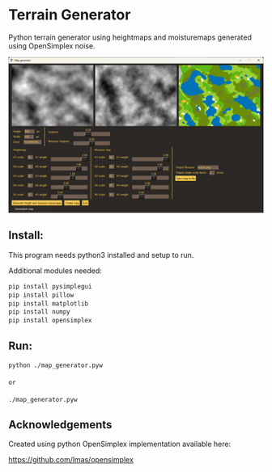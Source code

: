 # Terrain Generator
Python terrain generator using heightmaps and moisturemaps generated using OpenSimplex noise.

![Screenshot](https://github.com/farac/terrain_generator/blob/master/docs/images/showcase.png)

## Install:

This program needs python3 installed and setup to run.

Additional modules needed:

```sh
pip install pysimplegui
pip install pillow
pip install matplotlib
pip install numpy
pip install opensimplex
```

## Run:

```sh
python ./map_generator.pyw

or

./map_generator.pyw
```

## Acknowledgements

Created using python OpenSimplex implementation available here:

https://github.com/lmas/opensimplex


